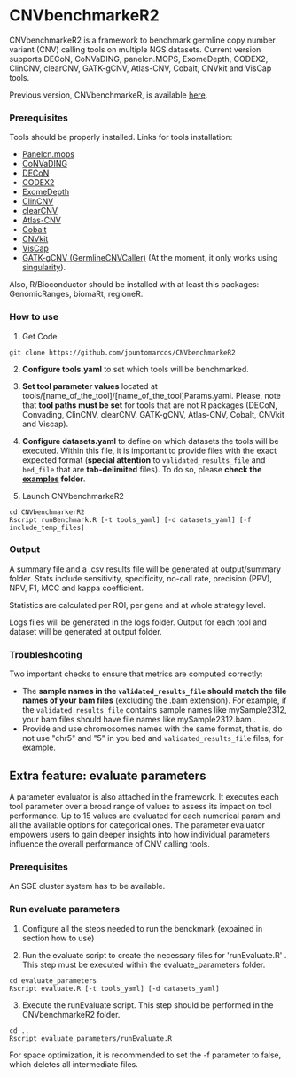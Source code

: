 # CNVbenchmarkeR2 #

CNVbenchmarkeR2 is a framework to benchmark germline copy number variant (CNV) calling tools on multiple NGS datasets. Current version supports DECoN, CoNVaDING, panelcn.MOPS, ExomeDepth, CODEX2, ClinCNV, clearCNV, GATK-gCNV, Atlas-CNV, Cobalt, CNVkit and VisCap tools.

Previous version, CNVbenchmarkeR, is available [here](https://github.com/TranslationalBioinformaticsIGTP/CNVbenchmarkeR).


### Prerequisites ###

Tools should be properly installed. Links for tools installation:

- [Panelcn.mops](https://github.com/bioinf-jku/panelcn.mops)
- [CoNVaDING](https://molgenis.gitbooks.io/convading)
- [DECoN](https://github.com/RahmanTeam/DECoN)
- [CODEX2](https://github.com/yuchaojiang/CODEX2)
- [ExomeDepth](https://cran.r-project.org/web/packages/ExomeDepth/index.html)
- [ClinCNV](https://github.com/imgag/ClinCNV)
- [clearCNV](https://github.com/bihealth/clear-cnv)
- [Atlas-CNV](https://github.com/theodorc/Atlas-CNV)
- [Cobalt](https://github.com/ARUP-NGS/cobalt)
- [CNVkit](https://github.com/etal/cnvkit)
- [VisCap](https://github.com/pughlab/VisCap)
- [GATK-gCNV (GermlineCNVCaller)](https://hub.docker.com/r/broadinstitute/gatk) (At the moment, it only works using [singularity](https://docs.sylabs.io/guides/3.0/user-guide/installation.html)).

Also, R/Bioconductor should be installed with at least this packages: GenomicRanges, biomaRt, regioneR.

### How to use
1. Get Code
```
git clone https://github.com/jpuntomarcos/CNVbenchmarkeR2 
```

2. **Configure tools.yaml** to set which tools will be benchmarked.
  
3. **Set tool parameter values** located at tools/[name_of_the_tool]/[name_of_the_tool]Params.yaml. Please, note that **tool paths must be set** for tools that are not R packages (DECoN, Convading, ClinCNV, clearCNV, GATK-gCNV, Atlas-CNV, Cobalt, CNVkit and Viscap).

4. **Configure datasets.yaml** to define on which datasets the tools will be executed. Within this file, it is important to provide files with the exact expected format (**special attention** to `validated_results_file` and `bed_file` that are **tab-delimited** files). To do so, please **check the [examples](https://github.com/jpuntomarcos/CNVbenchmarkeR2/tree/master/examples) folder**.


5. Launch CNVbenchmarkeR2
```
cd CNVbenchmarkerR2
Rscript runBenchmark.R [-t tools_yaml] [-d datasets_yaml] [-f include_temp_files]
```


### Output ###

A summary file and a .csv results file will be generated at output/summary folder. Stats include sensitivity, specificity, no-call rate, precision (PPV), NPV, F1, MCC and kappa coefficient.

Statistics are calculated per ROI, per gene and at whole strategy level.

Logs files will be generated in the logs folder. Output for each tool and dataset will be generated at output folder.


### Troubleshooting  ###

Two important checks to ensure that metrics are computed correctly:

- The **sample names in the `validated_results_file` should match the file names of your bam files** (excluding the .bam extension). For example, if the `validated_results_file` contains sample names like mySample2312, your bam files should have file names like mySample2312.bam .
- Provide and use chromosomes names with the same format, that is, do not use "chr5" and "5" in you bed and `validated_results_file` files, for example.


## Extra feature: evaluate parameters ##
A parameter evaluator is also attached in the framework. It executes each tool parameter over a broad range of values to assess its impact on tool performance. Up to 15 values are evaluated for each numerical param and all the available options for categorical ones. 
The parameter evaluator empowers users to gain deeper insights into how individual parameters influence the overall performance of CNV calling tools.


### Prerequisites ###

An SGE cluster system has to be available.

### Run evaluate parameters
1. Configure all the steps needed to run the benckmark (expained in section how to use)

2. Run the evaluate script to create the necessary files for 'runEvaluate.R' . This step must be executed within the evaluate_parameters folder.
```
cd evaluate_parameters
Rscript evaluate.R [-t tools_yaml] [-d datasets_yaml]
```
3. Execute the runEvaluate script. This step should be performed in the CNVbenchmarkeR2 folder.
```
cd ..
Rscript evaluate_parameters/runEvaluate.R 

```
For space optimization, it is recommended to set the -f parameter to false, which deletes all intermediate files.




